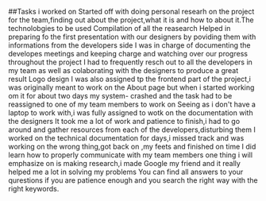 ##Tasks i worked on
Started off with doing personal researh on the project for the team,finding out about the project,what it is and how to about it.The technolobgies to be used
Compilation of all the reasearch
Helped in preparing fo the first presentation with our designers  by poviding them with informations from the developers side
I was in charge of documenting the developes meetings and keeping charge and watching over our progress throughout the project
I had to frequently resch out to all the developers in my team as well as colaborating with the designers to produce a great result
Logo design
I was also assigned tp the frontend part of the project,i was originally meant to work on the About page but when i started working om it for about two days my system-
crashed and the task had to be reassigned to one of my team members to work on
Seeing as i don't have a laptop to work with,i was fully assigned to wotk on the documentation with the designers
It took me a lot of work and patience to finish,i had to go around and gather resources from each of the developers,disturbing them
I worked on the technical documentation for days,i missed track and was working on the wrong thing,got back on ,my feets and finished on time
I did learn how to properly communicate with my team members
one thing i will emphasize on is making research,i made Google my friend and it really helped me a lot in solving my problems
You can find all answers to your qurestions if you are patience enough and you search the right way with the right keywords.
